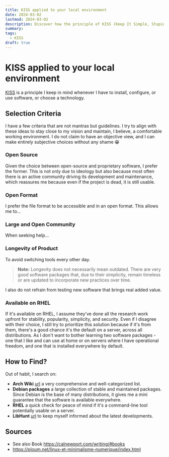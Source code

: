 ```yaml
---
title: KISS applied to your local environment
date: 2024-03-02
lastmod: 2024-03-02
description: Discover how the principle of KISS (Keep It Simple, Stupid) can be applied to optimize your local environment. Learn practical strategies for simplifying workflows, reducing clutter, and enhancing productivity in your day-to-day tasks.
summary:
tags:
  - KISS
draft: true
---
```


# KISS applied to your local environment

[KISS](https://en.wikipedia.org/wiki/KISS_principle) is a principle I keep in mind whenever I have to install, configure, or use software, or choose a technology.

## Selection Criteria

I have a few criteria that are not mantras but guidelines. I try to align with these ideas to stay close to my vision and maintain, I believe, a comfortable working environment. I do not claim to have an objective view, and I can make entirely subjective choices without any shame 😁

### Open Source

Given the choice between open-source and proprietary software, I prefer the former. This is not only due to ideology but also because most often there is an active community driving its development and maintenance, which reassures me because even if the project is dead, it is still usable.

### Open Format

I prefer the file format to be accessible and in an open format. This allows me to...

### Large and Open Community

When seeking help...

### Longevity of Product

To avoid switching tools every other day.

> **Note:** Longevity does not necessarily mean outdated. There are very good software packages that, due to their simplicity, remain timeless or are updated to incorporate new practices over time.

I also do not refrain from testing new software that brings real added value.

### Available on RHEL

If it's available on RHEL, I assume they've done all the research work upfront for stability, popularity, simplicity, and security. Even if I disagree with their choice, I still try to prioritize this solution because if it's from them, there's a good chance it's the default on a server, across all distributions. As I don't want to bother learning two software packages - one that I like and can use at home or on servers where I have operational freedom, and one that is installed everywhere by default.

## How to Find?

Out of habit, I search on:

- **Arch Wiki** [url](https://wiki.archlinux.org/title/List_of_applications) a very comprehensive and well-categorized list.
- **Debian packages** a large collection of stable and maintained packages. Since Debian is the base of many distributions, it gives me a mini guarantee that the software is available everywhere.
- **RHEL** a quick check for peace of mind if it's a command-line tool potentially usable on a server.
- **LibHunt** [url](https://www.libhunt.com) to keep myself informed about the latest developments.

##

## Sources

- See also Book https://calnewport.com/writing/#books
- https://ploum.net/linux-et-minimalisme-numerique/index.html
